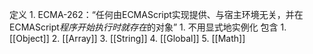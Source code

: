 定义
	1. ECMA-262：“任何由ECMAScript实现提供、与宿主环境无关，并在ECMAScript*程序开始执行时就存在*的对象”
		1. 不用显式地实例化
包含
	1. [[Object]] 
	2. [[Array]] 
	3. [[String]] 
	4. [[Global]] 
	5. [[Math]] 